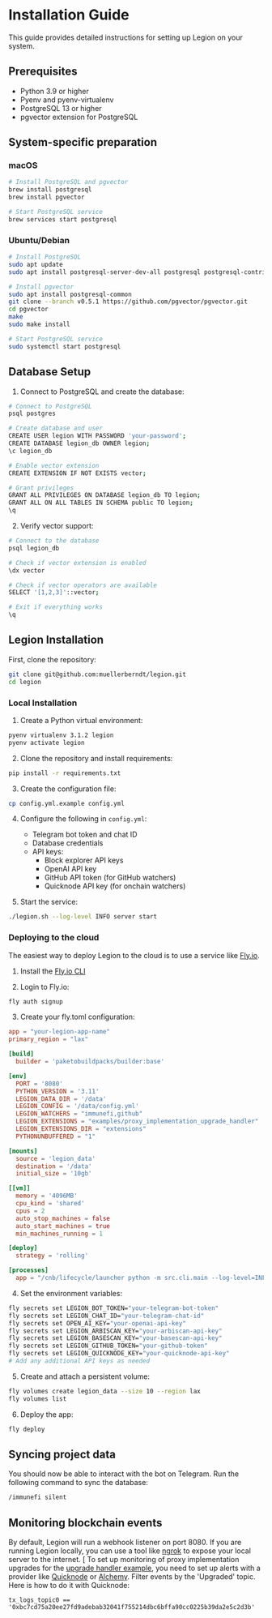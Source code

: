 # Installation Guide

This guide provides detailed instructions for setting up Legion on your system.

## Prerequisites

- Python 3.9 or higher
- Pyenv and pyenv-virtualenv
- PostgreSQL 13 or higher
- pgvector extension for PostgreSQL

## System-specific preparation

### macOS

```bash
# Install PostgreSQL and pgvector
brew install postgresql
brew install pgvector

# Start PostgreSQL service
brew services start postgresql
```

### Ubuntu/Debian

```bash
# Install PostgreSQL
sudo apt update
sudo apt install postgresql-server-dev-all postgresql postgresql-contrib

# Install pgvector
sudo apt install postgresql-common
git clone --branch v0.5.1 https://github.com/pgvector/pgvector.git
cd pgvector
make
sudo make install

# Start PostgreSQL service
sudo systemctl start postgresql
```

## Database Setup

1. Connect to PostgreSQL and create the database:

```bash
# Connect to PostgreSQL
psql postgres

# Create database and user
CREATE USER legion WITH PASSWORD 'your-password';
CREATE DATABASE legion_db OWNER legion;
\c legion_db

# Enable vector extension
CREATE EXTENSION IF NOT EXISTS vector;

# Grant privileges
GRANT ALL PRIVILEGES ON DATABASE legion_db TO legion;
GRANT ALL ON ALL TABLES IN SCHEMA public TO legion;
\q
```

2. Verify vector support:

```bash
# Connect to the database
psql legion_db

# Check if vector extension is enabled
\dx vector

# Check if vector operators are available
SELECT '[1,2,3]'::vector;

# Exit if everything works
\q
```

## Legion Installation

First, clone the repository:

```bash
git clone git@github.com:muellerberndt/legion.git
cd legion
```

### Local Installation

1. Create a Python virtual environment:

```bash
pyenv virtualenv 3.1.2 legion
pyenv activate legion
```

2. Clone the repository and install requirements:

```bash
pip install -r requirements.txt
```

3. Create the configuration file:

```bash
cp config.yml.example config.yml
````

4. Configure the following in `config.yml`:

   - Telegram bot token and chat ID
   - Database credentials
   - API keys:
     - Block explorer API keys
     - OpenAI API key
     - GitHub API token (for GitHub watchers)
     - Quicknode API key (for onchain watchers)

5. Start the service:

```bash
./legion.sh --log-level INFO server start
```

### Deploying to the cloud

The easiest way to deploy Legion to the cloud is to use a service like [Fly.io](https://fly.io).

1. Install the [Fly.io CLI](https://fly.io/docs/hands-on/install-flyctl/)

2. Login to Fly.io:

```bash
fly auth signup
```

3. Create your fly.toml configuration:

```toml
app = "your-legion-app-name"
primary_region = "lax"

[build]
  builder = 'paketobuildpacks/builder:base'

[env]
  PORT = '8080'
  PYTHON_VERSION = '3.11'
  LEGION_DATA_DIR = '/data'
  LEGION_CONFIG = '/data/config.yml'
  LEGION_WATCHERS = "immunefi,github"
  LEGION_EXTENSIONS = "examples/proxy_implementation_upgrade_handler"
  LEGION_EXTENSIONS_DIR = "extensions"
  PYTHONUNBUFFERED = "1"

[mounts]
  source = 'legion_data'
  destination = '/data'
  initial_size = '10gb'

[[vm]]
  memory = '4096MB'
  cpu_kind = 'shared'
  cpus = 2
  auto_stop_machines = false
  auto_start_machines = true
  min_machines_running = 1

[deploy]
  strategy = 'rolling'

[processes]
  app = "/cnb/lifecycle/launcher python -m src.cli.main --log-level=INFO server start"
```

4. Set the environment variables:

```bash
fly secrets set LEGION_BOT_TOKEN="your-telegram-bot-token"
fly secrets set LEGION_CHAT_ID="your-telegram-chat-id"
fly secrets set OPEN_AI_KEY="your-openai-api-key"
fly secrets set LEGION_ARBISCAN_KEY="your-arbiscan-api-key"
fly secrets set LEGION_BASESCAN_KEY="your-basescan-api-key"
fly secrets set LEGION_GITHUB_TOKEN="your-github-token"
fly secrets set LEGION_QUICKNODE_KEY="your-quicknode-api-key"
# Add any additional API keys as needed
```

5. Create and attach a persistent volume:

```bash
fly volumes create legion_data --size 10 --region lax
fly volumes list
```

6. Deploy the app:

```bash
fly deploy
```

## Syncing project data

You should now be able to interact with the bot on Telegram. Run the following command to sync the database:

```bash
/immunefi silent
```

## Monitoring blockchain events

By default, Legion will run a webhook listener on port 8080. If you are running Legion locally, you can use a tool like [ngrok](https://ngrok.com/) to expose your local server to the internet.
[
To set up monitoring of proxy implementation upgrades for the [upgrade handler example](extensions/examples/proxy_implementation_upgrade_handler.py), you need to set up alerts with a provider like [Quicknode](https://www.quicknode.com/) or [Alchemy](https://www.alchemy.com/). Filter events by the 'Upgraded' topic. Here is how to do it with Quicknode:

```
tx_logs_topic0 == '0xbc7cd75a20ee27fd9adebab32041f755214dbc6bffa90cc0225b39da2e5c2d3b'
```
